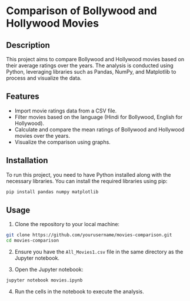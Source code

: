 # Comparison of Bollywood and Hollywood Movies

## Description
This project aims to compare Bollywood and Hollywood movies based on their average ratings over the years. The analysis is conducted using Python, leveraging libraries such as Pandas, NumPy, and Matplotlib to process and visualize the data.

## Features
- Import movie ratings data from a CSV file.
- Filter movies based on the language (Hindi for Bollywood, English for Hollywood).
- Calculate and compare the mean ratings of Bollywood and Hollywood movies over the years.
- Visualize the comparison using graphs.

## Installation
To run this project, you need to have Python installed along with the necessary libraries. You can install the required libraries using pip:

```bash
pip install pandas numpy matplotlib
```

## Usage
1. Clone the repository to your local machine:

```bash
git clone https://github.com/yourusername/movies-comparison.git
cd movies-comparison
```

2. Ensure you have the `All_Movies1.csv` file in the same directory as the Jupyter notebook.

3. Open the Jupyter notebook:

```bash
jupyter notebook movies.ipynb
```

4. Run the cells in the notebook to execute the analysis.

